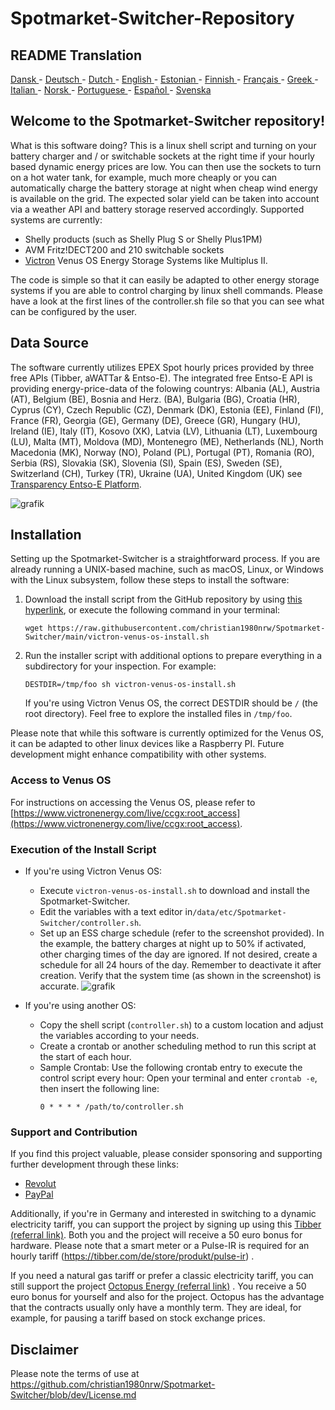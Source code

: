 # Spotmarket-Switcher-Repository

## README Translation
[Dansk ](README.da.md) - [Deutsch ](README.de.md) - [Dutch ](README.nl.md) - [English ](README.md) - [Estonian ](README.et.md) - [Finnish ](README.fi.md) - [Français ](README.fr.md) - [Greek ](README.el.md) - [Italian ](README.it.md) - [Norsk ](README.no.md) - [Portuguese ](README.pt.md) - [Español ](README.es.md) - [Svenska ](README.sv.md)

## Welcome to the Spotmarket-Switcher repository!

What is this software doing? 
This is a linux shell script and turning on your battery charger and / or switchable sockets at the right time if your hourly based dynamic energy prices are low.
You can then use the sockets to turn on a hot water tank, for example, much more cheaply or you can automatically charge the battery storage at night when cheap wind energy is available on the grid.
The expected solar yield can be taken into account via a weather API and battery storage reserved accordingly.
Supported systems are currently:

- Shelly products (such as Shelly Plug S or Shelly Plus1PM)
- AVM Fritz!DECT200 and 210 switchable sockets
- [Victron](https://www.victronenergy.com/) Venus OS Energy Storage Systems like Multiplus II.
  
The code is simple so that it can easily be adapted to other energy storage systems if you are able to control charging by linux shell commands.
Please have a look at the first lines of the controller.sh file so that you can see what can be configured by the user.

## Data Source

The software currently utilizes EPEX Spot hourly prices provided by three free APIs (Tibber, aWATTar & Entso-E).
The integrated free Entso-E API is providing energy-price-data of the folowing countrys:
Albania (AL), Austria (AT), Belgium (BE), Bosnia and Herz. (BA), Bulgaria (BG), Croatia (HR), Cyprus (CY), Czech Republic (CZ), Denmark (DK), Estonia (EE), Finland (FI), France (FR), Georgia (GE), Germany (DE), Greece (GR), Hungary (HU), Ireland (IE), Italy (IT), Kosovo (XK), Latvia (LV), Lithuania (LT), Luxembourg (LU), Malta (MT), Moldova (MD), Montenegro (ME), Netherlands (NL), North Macedonia (MK), Norway (NO), Poland (PL), Portugal (PT), Romania (RO), Serbia (RS), Slovakia (SK), Slovenia (SI), Spain (ES), Sweden (SE), Switzerland (CH), Turkey (TR), Ukraine (UA), United Kingdom (UK) see [Transparency Entso-E Platform](https://transparency.entsoe.eu/transmission-domain/r2/dayAheadPrices/show). 

![grafik](https://user-images.githubusercontent.com/6513794/224442951-c0155a48-f32b-43f4-8014-d86d60c3b311.png)

## Installation

Setting up the Spotmarket-Switcher is a straightforward process. If you are already running a UNIX-based machine, such as macOS, Linux, or Windows with the Linux subsystem, follow these steps to install the software:


1. Download the install script from the GitHub repository by using [this hyperlink](https://raw.githubusercontent.com/christian1980nrw/Spotmarket-Switcher/main/victron-venus-os-install.sh), or execute the following command in your terminal:
   ```
   wget https://raw.githubusercontent.com/christian1980nrw/Spotmarket-Switcher/main/victron-venus-os-install.sh
   ```

2. Run the installer script with additional options to prepare everything in a subdirectory for your inspection. For example:
   ```
   DESTDIR=/tmp/foo sh victron-venus-os-install.sh
   ```
   If you're using Victron Venus OS, the correct DESTDIR should be `/` (the root directory). Feel free to explore the installed files in `/tmp/foo`.

Please note that while this software is currently optimized for the Venus OS, it can be adapted to other linux devices like a Raspberry PI. Future development might enhance compatibility with other systems.

### Access to Venus OS

For instructions on accessing the Venus OS, please refer to [https://www.victronenergy.com/live/ccgx:root_access](https://www.victronenergy.com/live/ccgx:root_access).

### Execution of the Install Script

- If you're using Victron Venus OS:
  - Execute `victron-venus-os-install.sh` to download and install the Spotmarket-Switcher.
  - Edit the variables with a text editor in`/data/etc/Spotmarket-Switcher/controller.sh`.
  - Set up an ESS charge schedule (refer to the screenshot provided). In the example, the battery charges at night up to 50% if activated, other charging times of the day are ignored. If not desired, create a schedule for all 24 hours of the day. Remember to deactivate it after creation. Verify that the system time (as shown in the screenshot) is accurate.
![grafik](https://user-images.githubusercontent.com/6513794/206877184-b8bf0752-b5d5-4c1b-af15-800b6499cfc7.png)

- If you're using another OS:
  - Copy the shell script (`controller.sh`) to a custom location and adjust the variables according to your needs.
  - Create a crontab or another scheduling method to run this script at the start of each hour.
  - Sample Crontab:
      Use the following crontab entry to execute the control script every hour:
      Open your terminal and enter `crontab -e`, then insert the following line:
      ```
      0 * * * * /path/to/controller.sh
      ```

### Support and Contribution

If you find this project valuable, please consider sponsoring and supporting further development through these links:
- [Revolut](https://revolut.me/christqki2)
- [PayPal](https://paypal.me/christian1980nrw)

Additionally, if you're in Germany and interested in switching to a dynamic electricity tariff, you can support the project by signing up using this [Tibber (referral link)](https://invite.tibber.com/ojgfbx2e). Both you and the project will receive a 50 euro bonus for hardware. Please note that a smart meter or a Pulse-IR is required for an hourly tariff (https://tibber.com/de/store/produkt/pulse-ir) .

If you need a natural gas tariff or prefer a classic electricity tariff, you can still support the project [Octopus Energy (referral link)](https://share.octopusenergy.de/glass-raven-58) .
You receive a 50 euro bonus for yourself and also for the project.
Octopus has the advantage that the contracts usually only have a monthly term. They are ideal, for example, for pausing a tariff based on stock exchange prices.

## Disclaimer
Please note the terms of use at https://github.com/christian1980nrw/Spotmarket-Switcher/blob/dev/License.md
